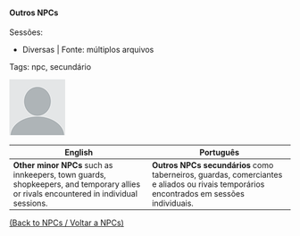 
#### Outros NPCs

Sessões:  
- Diversas | Fonte: múltiplos arquivos

Tags: npc, secundário

![Outros NPCs](docs/dm/npc/blank.png)

| English | Português |
|---------|-----------|
| **Other minor NPCs** such as innkeepers, town guards, shopkeepers, and temporary allies or rivals encountered in individual sessions. | **Outros NPCs secundários** como taberneiros, guardas, comerciantes e aliados ou rivais temporários encontrados em sessões individuais. |

[(Back to NPCs / Voltar a NPCs)](npcs_list.md)



















